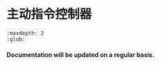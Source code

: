 # 主动指令控制器

```{toctree}
:maxdepth: 2
:glob:
```

#### Documentation will be updated on a regular basis. 


